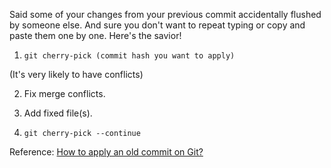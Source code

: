Said some of your changes from your previous commit accidentally flushed by someone else. And sure you don't want to repeat typing or copy and paste them one by one. Here's the savior!

1. `git cherry-pick (commit hash you want to apply)`

(It's very likely to have conflicts)

2. Fix merge conflicts.

3. Add fixed file(s).

4. `git cherry-pick --continue`

Reference: [How to apply an old commit on Git?](https://stackoverflow.com/questions/29934650/how-to-apply-an-old-commit-on-git)
